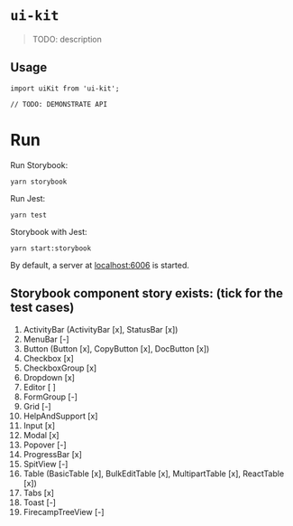 # `ui-kit`

> TODO: description

## Usage

```
import uiKit from 'ui-kit';

// TODO: DEMONSTRATE API
```

# Run
Run Storybook:
```
yarn storybook
```
Run Jest:
```
yarn test
```
Storybook with Jest:
```
yarn start:storybook
```

By default, a server at [localhost:6006](http://localhost:6006/) is started.

<!-- [-] (no longer in use) -->
## Storybook component story exists: (tick for the test cases)
1.  ActivityBar (ActivityBar [x], StatusBar [x])
2.  MenuBar [-] 
3.  Button (Button [x], CopyButton [x], DocButton [x])
4.  Checkbox [x]
5.  CheckboxGroup [x]
6.  Dropdown [x]
7.  Editor [ ]
8.  FormGroup [-]
9.  Grid [-]
10. HelpAndSupport [x]
11. Input [x]
12. Modal [x]
13. Popover [-]
14. ProgressBar [x]
15. SpitView [-]
16. Table (BasicTable [x], BulkEditTable [x], MultipartTable [x], ReactTable [x])
17. Tabs [x]
18. Toast [-]
19. FirecampTreeView [-]